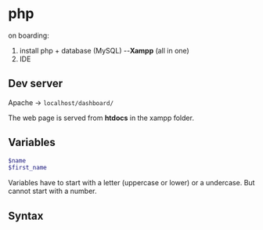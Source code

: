 # php

on boarding:
1. install php + database (MySQL) --**Xampp** (all in one)
2. IDE

## Dev server
Apache -> ```localhost/dashboard/```

The web page is served from **htdocs** in the xampp folder.

## Variables
```php
$name
$first_name
```
Variables have to start with a letter (uppercase or lower) or a undercase. But cannot start with a number.

## Syntax